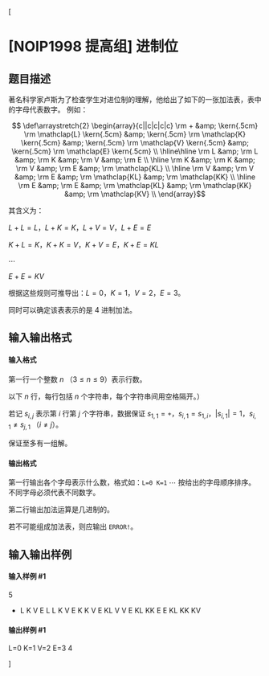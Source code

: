 [
# [NOIP1998 提高组] 进制位
## 题目描述
著名科学家卢斯为了检查学生对进位制的理解，他给出了如下的一张加法表，表中的字母代表数字。 例如：

$$
\def\arraystretch{2}
\begin{array}{c||c|c|c|c}
\rm +  &amp; \kern{.5cm} \rm \mathclap{L} \kern{.5cm}  &amp;  \kern{.5cm} \rm \mathclap{K} \kern{.5cm} &amp;  \kern{.5cm} \rm \mathclap{V} \kern{.5cm} &amp; \kern{.5cm} \rm \mathclap{E} \kern{.5cm} \\ \hline\hline
\rm L  &amp;  \rm L  &amp;  \rm K  &amp;  \rm V  &amp; \rm E  \\ \hline
\rm K  &amp;  \rm K  &amp;  \rm V  &amp;  \rm E  &amp; \rm \mathclap{KL} \\ \hline
\rm V  &amp;  \rm V  &amp;  \rm E  &amp;  \rm \mathclap{KL} &amp; \rm \mathclap{KK} \\ \hline
\rm E  &amp;  \rm E  &amp;  \rm \mathclap{KL} &amp;  \rm \mathclap{KK} &amp; \rm \mathclap{KV} \\
\end{array}$$

其含义为：

$L+L=L$，$L+K=K$，$L+V=V$，$L+E=E$

$K+L=K$，$K+K=V$，$K+V=E$，$K+E=KL$    

$\cdots$

$E+E=KV$    

根据这些规则可推导出：$L=0$，$K=1$，$V=2$，$E=3$。

同时可以确定该表表示的是 $4$ 进制加法。
## 输入输出格式
#### 输入格式

第一行一个整数 $n$ （$3\le n\le9$）表示行数。

以下 $n$ 行，每行包括 $n$ 个字符串，每个字符串间用空格隔开。）

若记 $s_{i,j}$ 表示第 $i$ 行第 $j$ 个字符串，数据保证 $s_{1,1}=\texttt +$，$s_{i,1}=s_{1,i}$，$|s_{i,1}|=1$，$s_{i,1}\ne s_{j,1}$ （$i\ne j$）。

保证至多有一组解。
#### 输出格式

第一行输出各个字母表示什么数，格式如：`L=0 K=1` $\cdots$ 按给出的字母顺序排序。不同字母必须代表不同数字。

第二行输出加法运算是几进制的。

若不可能组成加法表，则应输出 `ERROR!`。
## 输入输出样例
#### 输入样例 #1
5
+ L K V E
L L K V E
K K V E KL
V V E KL KK
E E KL KK KV

#### 输出样例 #1
L=0 K=1 V=2 E=3
4

]